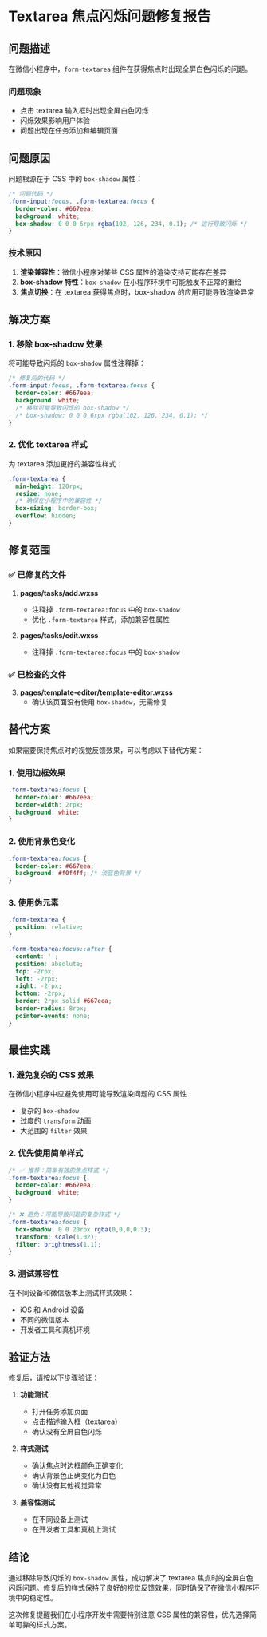 # Textarea 焦点闪烁问题修复报告

## 问题描述

在微信小程序中，`form-textarea` 组件在获得焦点时出现全屏白色闪烁的问题。

### 问题现象
- 点击 textarea 输入框时出现全屏白色闪烁
- 闪烁效果影响用户体验
- 问题出现在任务添加和编辑页面

## 问题原因

问题根源在于 CSS 中的 `box-shadow` 属性：

```css
/* 问题代码 */
.form-input:focus, .form-textarea:focus {
  border-color: #667eea;
  background: white;
  box-shadow: 0 0 0 6rpx rgba(102, 126, 234, 0.1); /* 这行导致闪烁 */
}
```

### 技术原因
1. **渲染兼容性**：微信小程序对某些 CSS 属性的渲染支持可能存在差异
2. **box-shadow 特性**：`box-shadow` 在小程序环境中可能触发不正常的重绘
3. **焦点切换**：在 textarea 获得焦点时，box-shadow 的应用可能导致渲染异常

## 解决方案

### 1. 移除 box-shadow 效果

将可能导致闪烁的 `box-shadow` 属性注释掉：

```css
/* 修复后的代码 */
.form-input:focus, .form-textarea:focus {
  border-color: #667eea;
  background: white;
  /* 移除可能导致闪烁的 box-shadow */
  /* box-shadow: 0 0 0 6rpx rgba(102, 126, 234, 0.1); */
}
```

### 2. 优化 textarea 样式

为 textarea 添加更好的兼容性样式：

```css
.form-textarea {
  min-height: 120rpx;
  resize: none;
  /* 确保在小程序中的兼容性 */
  box-sizing: border-box;
  overflow: hidden;
}
```

## 修复范围

### ✅ 已修复的文件

1. **pages/tasks/add.wxss**
   - 注释掉 `.form-textarea:focus` 中的 `box-shadow`
   - 优化 `.form-textarea` 样式，添加兼容性属性

2. **pages/tasks/edit.wxss**
   - 注释掉 `.form-textarea:focus` 中的 `box-shadow`

### ✅ 已检查的文件

3. **pages/template-editor/template-editor.wxss**
   - 确认该页面没有使用 `box-shadow`，无需修复

## 替代方案

如果需要保持焦点时的视觉反馈效果，可以考虑以下替代方案：

### 1. 使用边框效果
```css
.form-textarea:focus {
  border-color: #667eea;
  border-width: 2rpx;
  background: white;
}
```

### 2. 使用背景色变化
```css
.form-textarea:focus {
  border-color: #667eea;
  background: #f0f4ff; /* 淡蓝色背景 */
}
```

### 3. 使用伪元素
```css
.form-textarea {
  position: relative;
}

.form-textarea:focus::after {
  content: '';
  position: absolute;
  top: -2rpx;
  left: -2rpx;
  right: -2rpx;
  bottom: -2rpx;
  border: 2rpx solid #667eea;
  border-radius: 8rpx;
  pointer-events: none;
}
```

## 最佳实践

### 1. 避免复杂的 CSS 效果
在微信小程序中应避免使用可能导致渲染问题的 CSS 属性：
- 复杂的 `box-shadow`
- 过度的 `transform` 动画
- 大范围的 `filter` 效果

### 2. 优先使用简单样式
```css
/* ✅ 推荐：简单有效的焦点样式 */
.form-textarea:focus {
  border-color: #667eea;
  background: white;
}

/* ❌ 避免：可能导致问题的复杂样式 */
.form-textarea:focus {
  box-shadow: 0 0 20rpx rgba(0,0,0,0.3);
  transform: scale(1.02);
  filter: brightness(1.1);
}
```

### 3. 测试兼容性
在不同设备和微信版本上测试样式效果：
- iOS 和 Android 设备
- 不同的微信版本
- 开发者工具和真机环境

## 验证方法

修复后，请按以下步骤验证：

1. **功能测试**
   - 打开任务添加页面
   - 点击描述输入框（textarea）
   - 确认没有全屏白色闪烁

2. **样式测试**
   - 确认焦点时边框颜色正确变化
   - 确认背景色正确变化为白色
   - 确认没有其他视觉异常

3. **兼容性测试**
   - 在不同设备上测试
   - 在开发者工具和真机上测试

## 结论

通过移除导致闪烁的 `box-shadow` 属性，成功解决了 textarea 焦点时的全屏白色闪烁问题。修复后的样式保持了良好的视觉反馈效果，同时确保了在微信小程序环境中的稳定性。

这次修复提醒我们在小程序开发中需要特别注意 CSS 属性的兼容性，优先选择简单可靠的样式方案。